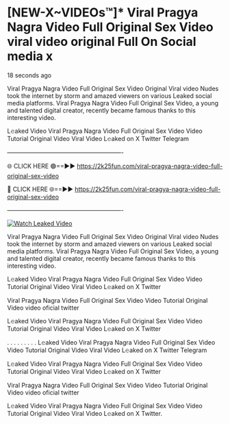 # [NEW-X~VIDEOs™]* Viral Pragya Nagra Video Full Original Sex Video viral video original Full On Social media x

18 seconds ago

Viral Pragya Nagra Video Full Original Sex Video Original Viral video Nudes took the internet by storm and amazed viewers on various Leaked social media platforms. Viral Pragya Nagra Video Full Original Sex Video, a young and talented digital creator, recently became famous thanks to this interesting video.

L𝚎aked Video Viral Pragya Nagra Video Full Original Sex Video Video Tutorial Original Video Viral Video L𝚎aked on X Twitter Telegram

———————————————————-

🌐 CLICK HERE 🟢==►► https://2k25fun.com/viral-pragya-nagra-video-full-original-sex-video

🔴 CLICK HERE 🌐==►► https://2k25fun.com/viral-pragya-nagra-video-full-original-sex-video

———————————————————-

[![Watch Leaked Video](https://miro.medium.com/v2/resize:fit:828/format:webp/1*cilzJN44JGOrTw9NJCrNHA.gif "Watch Leaked Video")](https://2k25fun.com/viral-pragya-nagra-video-full-original-sex-video)

Viral Pragya Nagra Video Full Original Sex Video Original Viral video Nudes took the internet by storm and amazed viewers on various Leaked social media platforms. Viral Pragya Nagra Video Full Original Sex Video, a young and talented digital creator, recently became famous thanks to this interesting video.

L𝚎aked Video Viral Pragya Nagra Video Full Original Sex Video Video Tutorial Original Video Viral Video L𝚎aked on X Twitter

Viral Pragya Nagra Video Full Original Sex Video Video Tutorial Original Video video oficial twitter

L𝚎aked Video Viral Pragya Nagra Video Full Original Sex Video Video Tutorial Original Video Viral Video L𝚎aked on X Twitter

. . . . . . . . . L𝚎aked Video Viral Pragya Nagra Video Full Original Sex Video Video Tutorial Original Video Viral Video L𝚎aked on X Twitter Telegram

L𝚎aked Video Viral Pragya Nagra Video Full Original Sex Video Video Tutorial Original Video Viral Video L𝚎aked on X Twitter

Viral Pragya Nagra Video Full Original Sex Video Video Tutorial Original Video video oficial twitter

L𝚎aked Video Viral Pragya Nagra Video Full Original Sex Video Video Tutorial Original Video Viral Video L𝚎aked on X Twitter.